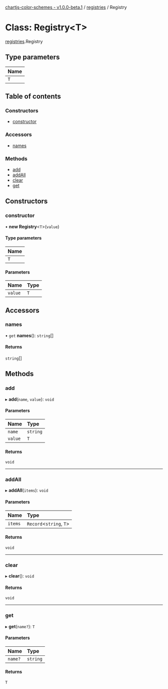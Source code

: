[chartjs-color-schemes - v1.0.0-beta.1](../README.md) / [registries](../modules/registries.md) / Registry

# Class: Registry<T\>

[registries](../modules/registries.md).Registry

## Type parameters

| Name |
| :------ |
| `T` |

## Table of contents

### Constructors

- [constructor](registries.Registry.md#constructor)

### Accessors

- [names](registries.Registry.md#names)

### Methods

- [add](registries.Registry.md#add)
- [addAll](registries.Registry.md#addall)
- [clear](registries.Registry.md#clear)
- [get](registries.Registry.md#get)

## Constructors

### constructor

• **new Registry**<`T`\>(`value`)

#### Type parameters

| Name |
| :------ |
| `T` |

#### Parameters

| Name | Type |
| :------ | :------ |
| `value` | `T` |

## Accessors

### names

• `get` **names**(): `string`[]

#### Returns

`string`[]

## Methods

### add

▸ **add**(`name`, `value`): `void`

#### Parameters

| Name | Type |
| :------ | :------ |
| `name` | `string` |
| `value` | `T` |

#### Returns

`void`

___

### addAll

▸ **addAll**(`items`): `void`

#### Parameters

| Name | Type |
| :------ | :------ |
| `items` | `Record`<`string`, `T`\> |

#### Returns

`void`

___

### clear

▸ **clear**(): `void`

#### Returns

`void`

___

### get

▸ **get**(`name?`): `T`

#### Parameters

| Name | Type |
| :------ | :------ |
| `name?` | `string` |

#### Returns

`T`
